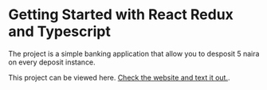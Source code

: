 # Getting Started with React Redux and Typescript

The project is a simple banking application that allow you to desposit 5 naira on every deposit instance. 

This project can be viewed here. [Check the website and text it out.](https://github.com/facebook/create-react-app).
